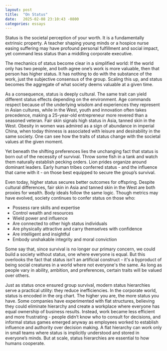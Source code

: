 ```yaml
---
layout: post
title:  "On Status"
date:   2025-02-08 23:10:43 -0800
categories: essays
---
```


Status is the societal perception of your worth. It is a fundamentally extrinsic property. A teacher shaping young minds or a hospice nurse easing suffering may have profound personal fulfillment and social impact, yet command less status than a middling corporate executive.

The mechanics of status become clear in a simplified world: If the world only has two people, and both agree one’s work is more valuable, then that person has higher status. It has nothing to do with the substance of the work, just the subjective consensus of the group. Scaling this up, and status becomes the aggregate of what society deems valuable at a given time.

As a consequence, status is deeply cultural. The same trait can yield different status effects depending on the environment. Age commands respect because of the underlying wisdom and experiences they represent in Asian cultures, while in the West, youth and innovation often takes precedence, making a 25-year-old entrepreneur more revered than a seasoned veteran. Fair skin signals high status in Asia, tanned skin in the West. Obesity in women was admired as a sign of abundance in imperial China, when today thinness is associated with leisure and desirability in the same society. One can see how the traits of status change with the societal values at the given moment.

Yet beneath the shifting preferences lies the unchanging fact that status is born out of the necessity of survival. Throw some fish in a tank and watch them naturally establish pecking orders. Lion prides organize around dominant leaders. Early human tribes conferred status - and the influence that came with it - on those best equipped to secure the group’s survival.

Even today, higher status secures better outcomes for offspring. Despite cultural differences, fair skin in Asia and tanned skin in the West are both proxies for wealth. Body ideals follow the same logic. Though metrics may have evolved, society continues to confer status on those who:
- Possess rare skills and expertise
- Control wealth and resources
- Wield power and influence
- Are connected to other high status individuals
- Are physically attractive and carry themselves with confidence
- Are intelligent and insightful
- Embody unshakable integrity and moral conviction

Some say that, since survival is no longer our primary concern, we could build a society without status, one where everyone is equal. But this overlooks the fact that status isn't an artificial construct - it's a byproduct of being social creatures in a world where not everyone's the same. As long as people vary in ability, ambition, and preferences, certain traits will be valued over others. 

Just as status once ensured group survival, modern status hierarchies serve a practical utility: they reduce inefficiencies. In the corporate world, status is encoded in the org chart. The higher you are, the more status you have. Some companies have experimented with flat structures, believing they could eliminate hierarchy and create a workplace where everyone has equal ownership of business results. Instead, work became less efficient and more frustrating - people didn’t know who to consult for decisions, and informal status games emerged anyway as employees worked to establish influence and authority over decision making. A flat hierarchy can work only in small teams where status is implicitly understood and stored in everyone’s minds. But at scale, status hierarchies are essential to how humans cooperate.
